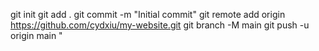 git init
git add .
git commit -m "Initial commit"
git remote add origin https://github.com/cydxiu/my-website.git
git branch -M main
git push -u origin main
"
